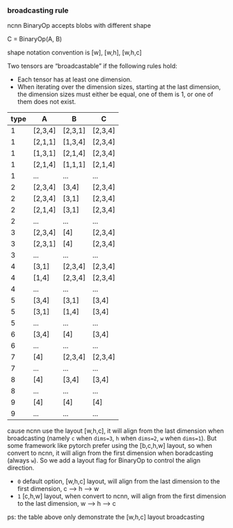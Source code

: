 ### broadcasting rule

ncnn BinaryOp accepts blobs with different shape

C = BinaryOp(A, B)

shape notation convention is [w], [w,h], [w,h,c]

Two tensors are “broadcastable” if the following rules hold:

- Each tensor has at least one dimension.
- When iterating over the dimension sizes, starting at the last dimension, the dimension sizes must either be equal, one of them is 1, or one of them does not exist.

|type|A|B|C|
|---|---|---|---|
|1|[2,3,4]|[2,3,1]|[2,3,4]|
|1|[2,1,1]|[1,3,4]|[2,3,4]|
|1|[1,3,1]|[2,1,4]|[2,3,4]|
|1|[2,1,4]|[1,1,1]|[2,1,4]|
|1|...|...|...|
|2|[2,3,4]|[3,4]|[2,3,4]|
|2|[2,3,4]|[3,1]|[2,3,4]|
|2|[2,1,4]|[3,1]|[2,3,4]|
|2|...|...|...|
|3|[2,3,4]|[4]|[2,3,4]|
|3|[2,3,1]|[4]|[2,3,4]|
|3|...|...|...|
|4|[3,1]|[2,3,4]|[2,3,4]|
|4|[1,4]|[2,3,4]|[2,3,4]|
|4|...|...|...|
|5|[3,4]|[3,1]|[3,4]|
|5|[3,1]|[1,4]|[3,4]|
|5|...|...|...|
|6|[3,4]|[4]|[3,4]|
|6|...|...|...|
|7|[4]|[2,3,4]|[2,3,4]|
|7|...|...|...|
|8|[4]|[3,4]|[3,4]|
|8|...|...|...|
|9|[4]|[4]|[4]|
|9|...|...|...|

cause ncnn use the layout [w,h,c], it will align from the last dimension when broadcasting (namely `c` when `dims=3`, `h` when `dims=2`, `w` when `dims=1`). But some framework like pytorch prefer using the [b,c,h,w] layout, so when convert to ncnn, it will align from the first dimension when boradcasting (always `w`). So we add a layout flag for BinaryOp to control the align direction.

- `0` default option, [w,h,c] layout, will align from the last dimension to the first dimension, c --> h --> w 
- `1` [c,h,w] layout, when convert to ncnn, will align from the first dimension to the last dimension, w --> h --> c

ps: the table above only demonstrate the [w,h,c] layout broadcasting 
